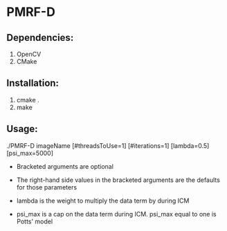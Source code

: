 # PMRF-D
## Dependencies:
1) OpenCV
2) CMake

## Installation:
1) cmake .
2) make

## Usage:
./PMRF-D imageName [#threadsToUse=1] [#iterations=1] [lambda=0.5] [psi_max=5000]

- Bracketed arguments are optional

- The right-hand side values in the bracketed arguments are the defaults for those parameters

- lambda is the weight to multiply the data term by during ICM

- psi_max is a cap on the data term during ICM. psi_max equal to one is Potts' model
